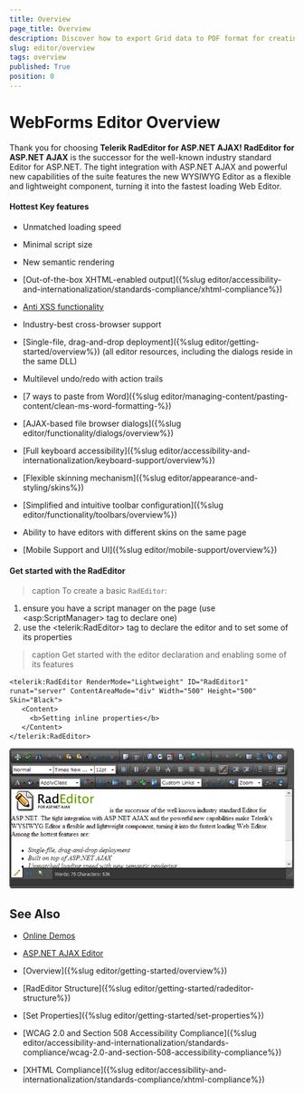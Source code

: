 ```yaml
---
title: Overview
page_title: Overview
description: Discover how to export Grid data to PDF format for creating professional and shareable documents.
slug: editor/overview
tags: overview
published: True
position: 0
---
```


# WebForms Editor Overview

Thank you for choosing **Telerik RadEditor for ASP.NET AJAX! RadEditor for ASP.NET AJAX** is the successor for the well-known industry standard Editor for ASP.NET. The tight integration with ASP.NET AJAX and powerful new capabilities of the suite features the new WYSIWYG Editor as a flexible and lightweight component, turning it into the fastest loading Web Editor. 

#### Hottest Key features

* Unmatched loading speed

* Minimal script size

* New semantic rendering

* [Out-of-the-box XHTML-enabled output]({%slug editor/accessibility-and-internationalization/standards-compliance/xhtml-compliance%})

* [Anti XSS functionality](https://docs.telerik.com/devtools/aspnet-ajax/controls/editor/managing-content/prevent-cross-site-scripting-(xss))

* Industry-best cross-browser support

* [Single-file, drag-and-drop deployment]({%slug editor/getting-started/overview%}) (all editor resources, including the dialogs reside in the same DLL)

* Multilevel undo/redo with action trails

* [7 ways to paste from Word]({%slug editor/managing-content/pasting-content/clean-ms-word-formatting-%})

* [AJAX-based file browser dialogs]({%slug editor/functionality/dialogs/overview%})

* [Full keyboard accessibility]({%slug editor/accessibility-and-internationalization/keyboard-support/overview%})

* [Flexible skinning mechanism]({%slug editor/appearance-and-styling/skins%})

* [Simplified and intuitive toolbar configuration]({%slug editor/functionality/toolbars/overview%})

* Ability to have editors with different skins on the same page

* [Mobile Support and UI]({%slug editor/mobile-support/overview%})


#### Get started with the RadEditor



>caption To create a basic `RadEditor`:

1. ensure you have a script manager on the page (use \<asp:ScriptManager> tag to declare one)
1. use the \<telerik:RadEditor> tag to declare the editor and to set some of its properties

>caption Get started with the editor declaration and enabling some of its features

````ASP.NET
<telerik:RadEditor RenderMode="Lightweight" ID="RadEditor1" runat="server" ContentAreaMode="div" Width="500" Height="500" Skin="Black">
   <Content>
	 <b>Setting inline properties</b>
   </Content>
</telerik:RadEditor> 
````

![WebForms Editor Overview](images/radeditorpreview.png "WebForms Editor Overview")


## See Also

   
 * [Online Demos](https://demos.telerik.com/aspnet-ajax/editor/examples/overview/defaultcs.aspx)
 
 * [ASP.NET AJAX Editor](https://www.telerik.com/products/aspnet-ajax/editor.aspx)

 * [Overview]({%slug editor/getting-started/overview%})

 * [RadEditor Structure]({%slug editor/getting-started/radeditor-structure%})

 * [Set Properties]({%slug editor/getting-started/set-properties%})

 * [WCAG 2.0 and Section 508 Accessibility Compliance]({%slug editor/accessibility-and-internationalization/standards-compliance/wcag-2.0-and-section-508-accessibility-compliance%})

 * [XHTML Compliance]({%slug editor/accessibility-and-internationalization/standards-compliance/xhtml-compliance%})


 
 
 
